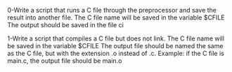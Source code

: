 0-Write a script that runs a C file through the preprocessor and save the result into another file.
The C file name will be saved in the variable $CFILE
The output should be saved in the file ci

1-Write a script that compiles a C file but does not link.
The C file name will be saved in the variable $CFILE
The output file should be named the same as the C file, but with the extension .o instead of .c.
Example: if the C file is main.c, the output file should be main.o
